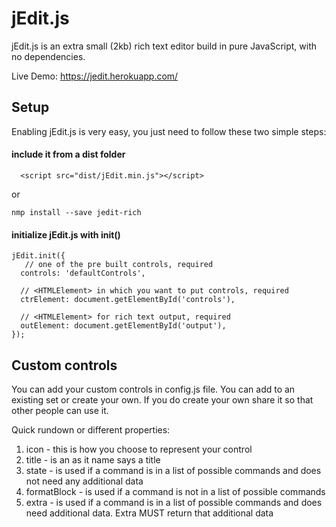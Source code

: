 # jEdit.js

jEdit.js is an extra small (2kb) rich text editor build in pure JavaScript, with no dependencies.

Live Demo: https://jedit.herokuapp.com/

## Setup

Enabling jEdit.js is very easy, you just need to follow these two simple steps:

#### include it from a dist folder
  ```
    <script src="dist/jEdit.min.js"></script>
  ```

  or

  ```
  nmp install --save jedit-rich
  ```

#### initialize jEdit.js with init()
  ```
  jEdit.init({
     // one of the pre built controls, required
    controls: 'defaultControls',

    // <HTMLElement> in which you want to put controls, required
    ctrElement: document.getElementById('controls'),

    // <HTMLElement> for rich text output, required
    outElement: document.getElementById('output'),
  });
  ```

## Custom controls

You can add your custom controls in config.js file. You can add to an existing set or create your own. If you do create your own share it so that other people can use it.

Quick rundown or different properties:
  1.  icon - this is how you choose to represent your control
  2.  title - is an as it name says a title
  3.  state - is used if a command is in a list of possible commands and does not need any additional data
  4.  formatBlock - is used if a command is not in a list of possible commands
  5.  extra - is used if a command is in a list of possible commands and does need additional data. Extra MUST return that additional data
